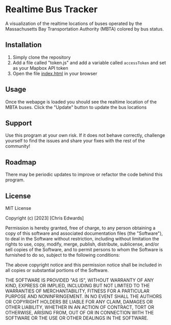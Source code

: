 # Realtime Bus Tracker

A visualization of the realtime locations of buses operated by the Massachusetts Bay Transportation Authority (MBTA) colored by bus status.

## Installation

1. Simply clone the repository
2. Add a file called "token.js" and add a variable called `accessToken` and set as your Mapbox API token
3. Open the file [index.html](index.html) in your browser

## Usage

Once the webapge is loaded you should see the realtime location of the MBTA buses. Click the "Update" button to update the bus locations

## Support

Use this program at your own risk. If it does not behave correctly, challenge yourself to find the issues and share your fixes with the rest of the community!

## Roadmap

There may be periodic updates to improve or refactor the code behind this program.

## License

MIT License

Copyright (c) [2023] [Chris Edwards]

Permission is hereby granted, free of charge, to any person obtaining a copy
of this software and associated documentation files (the "Software"), to deal
in the Software without restriction, including without limitation the rights
to use, copy, modify, merge, publish, distribute, sublicense, and/or sell
copies of the Software, and to permit persons to whom the Software is
furnished to do so, subject to the following conditions:

The above copyright notice and this permission notice shall be included in all
copies or substantial portions of the Software.

THE SOFTWARE IS PROVIDED "AS IS", WITHOUT WARRANTY OF ANY KIND, EXPRESS OR
IMPLIED, INCLUDING BUT NOT LIMITED TO THE WARRANTIES OF MERCHANTABILITY,
FITNESS FOR A PARTICULAR PURPOSE AND NONINFRINGEMENT. IN NO EVENT SHALL THE
AUTHORS OR COPYRIGHT HOLDERS BE LIABLE FOR ANY CLAIM, DAMAGES OR OTHER
LIABILITY, WHETHER IN AN ACTION OF CONTRACT, TORT OR OTHERWISE, ARISING FROM,
OUT OF OR IN CONNECTION WITH THE SOFTWARE OR THE USE OR OTHER DEALINGS IN THE
SOFTWARE.
